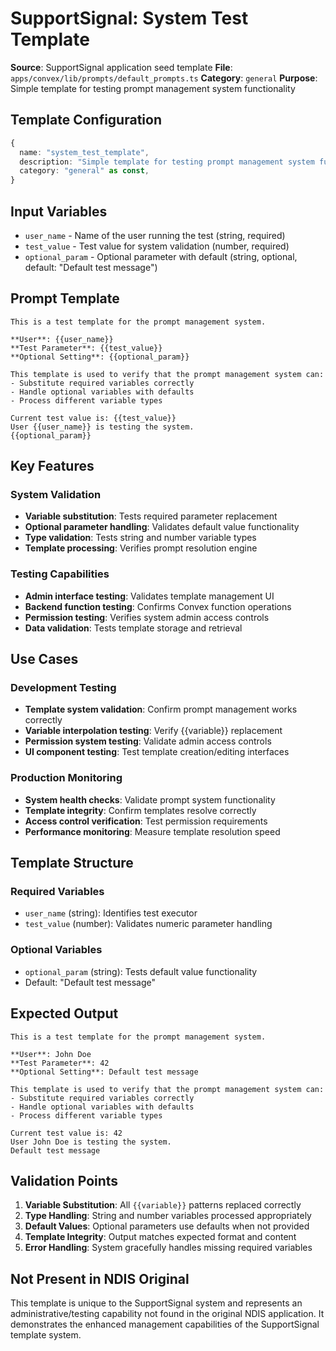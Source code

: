 # SupportSignal: System Test Template

**Source**: SupportSignal application seed template
**File**: `apps/convex/lib/prompts/default_prompts.ts`
**Category**: `general`
**Purpose**: Simple template for testing prompt management system functionality

## Template Configuration

```typescript
{
  name: "system_test_template",
  description: "Simple template for testing prompt management system functionality",
  category: "general" as const,
}
```

## Input Variables

- `user_name` - Name of the user running the test (string, required)
- `test_value` - Test value for system validation (number, required)
- `optional_param` - Optional parameter with default (string, optional, default: "Default test message")

## Prompt Template

```
This is a test template for the prompt management system.

**User**: {{user_name}}
**Test Parameter**: {{test_value}}
**Optional Setting**: {{optional_param}}

This template is used to verify that the prompt management system can:
- Substitute required variables correctly
- Handle optional variables with defaults
- Process different variable types

Current test value is: {{test_value}}
User {{user_name}} is testing the system.
{{optional_param}}
```

## Key Features

### **System Validation**
- **Variable substitution**: Tests required parameter replacement
- **Optional parameter handling**: Validates default value functionality
- **Type validation**: Tests string and number variable types
- **Template processing**: Verifies prompt resolution engine

### **Testing Capabilities**
- **Admin interface testing**: Validates template management UI
- **Backend function testing**: Confirms Convex function operations
- **Permission testing**: Verifies system admin access controls
- **Data validation**: Tests template storage and retrieval

## Use Cases

### **Development Testing**
- **Template system validation**: Confirm prompt management works correctly
- **Variable interpolation testing**: Verify {{variable}} replacement
- **Permission system testing**: Validate admin access controls
- **UI component testing**: Test template creation/editing interfaces

### **Production Monitoring**
- **System health checks**: Validate prompt system functionality
- **Template integrity**: Confirm templates resolve correctly
- **Access control verification**: Test permission requirements
- **Performance monitoring**: Measure template resolution speed

## Template Structure

### **Required Variables**
- `user_name` (string): Identifies test executor
- `test_value` (number): Validates numeric parameter handling

### **Optional Variables**
- `optional_param` (string): Tests default value functionality
- Default: "Default test message"

## Expected Output

```
This is a test template for the prompt management system.

**User**: John Doe
**Test Parameter**: 42
**Optional Setting**: Default test message

This template is used to verify that the prompt management system can:
- Substitute required variables correctly
- Handle optional variables with defaults
- Process different variable types

Current test value is: 42
User John Doe is testing the system.
Default test message
```

## Validation Points

1. **Variable Substitution**: All `{{variable}}` patterns replaced correctly
2. **Type Handling**: String and number variables processed appropriately
3. **Default Values**: Optional parameters use defaults when not provided
4. **Template Integrity**: Output matches expected format and content
5. **Error Handling**: System gracefully handles missing required variables

## Not Present in NDIS Original

This template is unique to the SupportSignal system and represents an administrative/testing capability not found in the original NDIS application. It demonstrates the enhanced management capabilities of the SupportSignal template system.